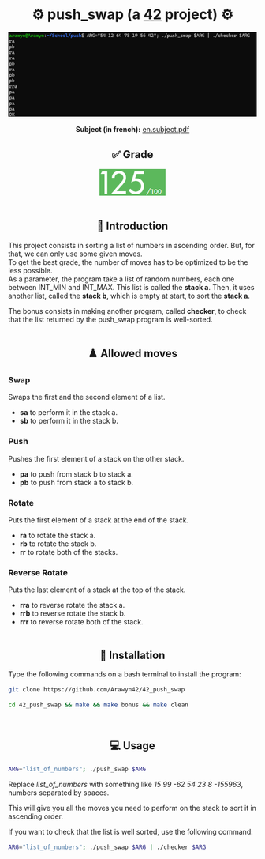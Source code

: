 <div align="center">
  <h1>⚙️ push_swap (a <a href="https://42perpignan.fr/">42</a> project) ⚙️</h1>
  <img src="ressources/preview.png" alt="Preview">
  <p><b>Subject (in french):</b> <a href="ressources/en.subject.pdf">en.subject.pdf</a></p>
</div>
<div align="center">
  <h2>✅ Grade</h2>
  <img src="ressources/grade.png" alt="Grade">
</div><br>

## <div align="center">📄 Introduction</div>
This project consists in sorting a list of numbers in ascending order. But, for that, we can only use some given moves.<br>
To get the best grade, the number of moves has to be optimized to be the less possible.<br>
As a parameter, the program take a list of random numbers, each one between INT_MIN and INT_MAX. This list is called the **stack a**. Then, it uses another list, called the **stack b**, which is empty at start, to sort the **stack a**.

The bonus consists in making another program, called **checker**, to check that the list returned by the push_swap program is well-sorted.
<br><br>

## <div align="center">♟️ Allowed moves</div>
### Swap
Swaps the first and the second element of a list.<br>
- **sa** to perform it in the stack a.
- **sb** to perform it in the stack b.

### Push
Pushes the first element of a stack on the other stack.<br>
- **pa** to push from stack b to stack a.
- **pb** to push from stack a to stack b.

### Rotate
Puts the first element of a stack at the end of the stack.<br>
- **ra** to rotate the stack a.
- **rb** to rotate the stack b.
- **rr** to rotate both of the stacks.

### Reverse Rotate
Puts the last element of a stack at the top of the stack.<br>
- **rra** to reverse rotate the stack a.
- **rrb** to reverse rotate the stack b.
- **rrr** to reverse rotate both of the stack.
<br><br>

## <div align="center">💾 Installation</div>
Type the following commands on a bash terminal to install the program:
```bash
git clone https://github.com/Arawyn42/42_push_swap
```
```bash
cd 42_push_swap && make && make bonus && make clean
```
<br>

## <div align="center">💻 Usage</div>
```bash
ARG="list_of_numbers"; ./push_swap $ARG
```
Replace *list_of_numbers* with something like *15 99 -62 54 23 8 -155963*, numbers separated by spaces.

This will give you all the moves you need to perform on the stack to sort it in ascending order.

If you want to check that the list is well sorted, use the following command:
```bash
ARG="list_of_numbers"; ./push_swap $ARG | ./checker $ARG
```
